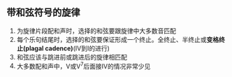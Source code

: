 
## 带和弦符号的旋律

1. 为旋律片段配和声时，选择的和弦要跟旋律中大多数音匹配
2. 每个乐句结尾时，选择的和弦要保证形成一个终止。全终止、半终止或**变格终止(plagal cadence)**(IV到I的进行)
3. 和弦应该与跳进前或跳进后的旋律相匹配
4. 大多数配和声中，V或V<sup>7</sup>后面接IV的情况非常少见